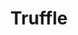 ---
templateKey: blog-post
featuredpost: false
featuredimage: /assets/Truffle.png
title: Truffle
description: Forage
testfield: 860
---